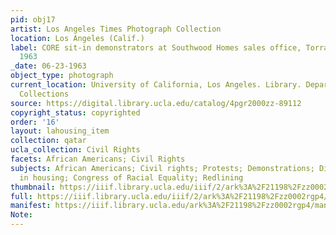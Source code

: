 ```yaml
---
pid: obj17
artist: Los Angeles Times Photograph Collection
location: Los Angeles (Calif.)
label: CORE sit-in demonstrators at Southwood Homes sales office, Torrance, Calif.,
  1963
_date: 06-23-1963
object_type: photograph
current_location: University of California, Los Angeles. Library. Department of Special
  Collections
source: https://digital.library.ucla.edu/catalog/4pgr2000zz-89112
copyright_status: copyrighted
order: '16'
layout: lahousing_item
collection: qatar
ucla_collection: Civil Rights
facets: African Americans; Civil Rights
subjects: African Americans; Civil rights; Protests; Demonstrations; Discrimination
  in housing; Congress of Racial Equality; Redlining
thumbnail: https://iiif.library.ucla.edu/iiif/2/ark%3A%2F21198%2Fzz0002rgp4/full/250,/0/default.jpg
full: https://iiif.library.ucla.edu/iiif/2/ark%3A%2F21198%2Fzz0002rgp4/full/full/0/default.jpg
manifest: https://iiif.library.ucla.edu/ark%3A%2F21198%2Fzz0002rgp4/manifest
Note:
---
```

